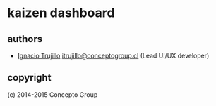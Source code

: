 # kaizen dashboard

## authors

* [Ignacio Trujillo](https://github.com/gnaces) <itrujillo@conceptogroup.cl> (Lead UI/UX developer)

## copyright

(c) 2014-2015 Concepto Group